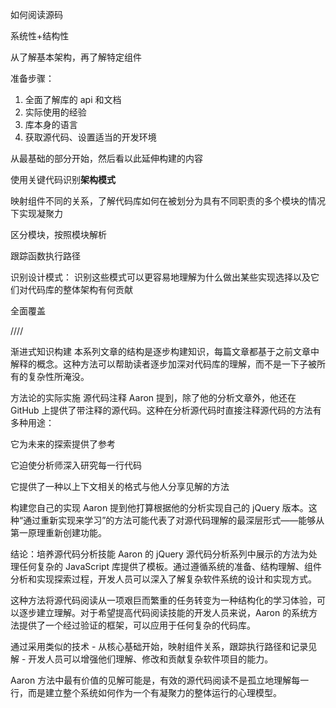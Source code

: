 如何阅读源码

系统性+结构性

从了解基本架构，再了解特定组件

准备步骤：

1. 全面了解库的 api 和文档
2. 实际使用的经验
3. 库本身的语言
4. 获取源代码、设置适当的开发环境

从最基础的部分开始，然后看以此延伸构建的内容

使用关键代码识别**架构模式**

映射组件不同的关系，了解代码库如何在被划分为具有不同职责的多个模块的情况下实现凝聚力

区分模块，按照模块解析

跟踪函数执行路径

识别设计模式：
识别这些模式可以更容易地理解为什么做出某些实现选择以及它们对代码库的整体架构有何贡献

全面覆盖

////

渐进式知识构建
本系列文章的结构是逐步构建知识，每篇文章都基于之前文章中解释的概念。这种方法可以帮助读者逐步加深对代码库的理解，而不是一下子被所有的复杂性所淹没。

方法论的实际实施
源代码注释
Aaron 提到，除了他的分析文章外，他还在 GitHub 上提供了带注释的源代码。这种在分析源代码时直接注释源代码的方法有多种用途：

它为未来的探索提供了参考

它迫使分析师深入研究每一行代码

它提供了一种以上下文相关的格式与他人分享见解的方法

构建您自己的实现
Aaron 提到他打算根据他的分析实现自己的 jQuery 版本。这种“通过重新实现来学习”的方法可能代表了对源代码理解的最深层形式——能够从第一原理重新创建功能。

结论：培养源代码分析技能
Aaron 的 jQuery 源代码分析系列中展示的方法为处理任何复杂的 JavaScript 库提供了模板。通过遵循系统的准备、结构理解、组件分析和实现探索过程，开发人员可以深入了解复杂软件系统的设计和实现方式。

这种方法将源代码阅读从一项艰巨而繁重的任务转变为一种结构化的学习体验，可以逐步建立理解。对于希望提高代码阅读技能的开发人员来说，Aaron 的系统方法提供了一个经过验证的框架，可以应用于任何复杂的代码库。

通过采用类似的技术 - 从核心基础开始，映射组件关系，跟踪执行路径和记录见解 - 开发人员可以增强他们理解、修改和贡献复杂软件项目的能力。

Aaron 方法中最有价值的见解可能是，有效的源代码阅读不是孤立地理解每一行，而是建立整个系统如何作为一个有凝聚力的整体运行的心理模型。
